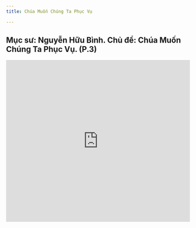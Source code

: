 ```yaml
---
title: Chúa Muốn Chúng Ta Phục Vụ

---
```


## Mục sư: Nguyễn Hữu Bình. Chủ đề: Chúa Muốn Chúng Ta Phục Vụ. (P.3)



<iframe width="100%" height="444" src="https://www.youtube.com/embed/8RCfZxbXB7c?si=v3G4ADdy5oEvWHaD" title="YouTube video player" frameborder="0" allow="accelerometer; autoplay; clipboard-write; encrypted-media; gyroscope; picture-in-picture; web-share" allowfullscreen></iframe>
